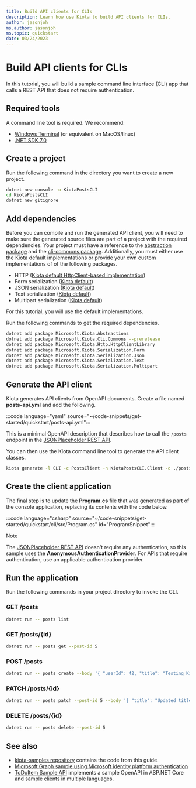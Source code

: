 ```yaml
---
title: Build API clients for CLIs
description: Learn how use Kiota to build API clients for CLIs.
author: jasonjoh
ms.author: jasonjoh
ms.topic: quickstart
date: 03/24/2023
---
```


# Build API clients for CLIs

In this tutorial, you will build a sample command line interface (CLI) app that calls a REST API that does not require authentication.

## Required tools

A command line tool is required. We recommend:

- [Windows Terminal](https://apps.microsoft.com/store/detail/windows-terminal/9N0DX20HK701?hl=en-us&gl=us) (or equivalent on MacOS/linux)
- [.NET SDK 7.0](https://get.dot.net/7)

## Create a project

Run the following command in the directory you want to create a new project.

```bash
dotnet new console -o KiotaPostsCLI
cd KiotaPostsCLI
dotnet new gitignore
```

## Add dependencies

Before you can compile and run the generated API client, you will need to make sure the generated source files are part of a project with the required dependencies. Your project must have a reference to the [abstraction package](https://github.com/microsoft/kiota-abstractions-dotnet) and the [cli-commons package](https://github.com/microsoft/kiota-cli-commons). Additionally, you must either use the Kiota default implementations or provide your own custom implementations of of the following packages.

- HTTP ([Kiota default HttpClient-based implementation](https://github.com/microsoft/kiota-http-dotnet))
- Form serialization ([Kiota default](https://github.com/microsoft/kiota-serialization-form-dotnet))
- JSON serialization ([Kiota default](https://github.com/microsoft/kiota-serialization-json-dotnet))
- Text serialization ([Kiota default](https://github.com/microsoft/kiota-serialization-text-dotnet))
- Multipart serialization ([Kiota default](https://github.com/microsoft/kiota-serialization-multipart-dotnet))

For this tutorial, you will use the default implementations.

Run the following commands to get the required dependencies.

```bash
dotnet add package Microsoft.Kiota.Abstractions
dotnet add package Microsoft.Kiota.Cli.Commons --prerelease
dotnet add package Microsoft.Kiota.Http.HttpClientLibrary
dotnet add package Microsoft.Kiota.Serialization.Form
dotnet add package Microsoft.Kiota.Serialization.Json
dotnet add package Microsoft.Kiota.Serialization.Text
dotnet add package Microsoft.Kiota.Serialization.Multipart
```

## Generate the API client

Kiota generates API clients from OpenAPI documents. Create a file named **posts-api.yml** and add the following.

:::code language="yaml" source="~/code-snippets/get-started/quickstart/posts-api.yml":::

This is a minimal OpenAPI description that describes how to call the `/posts` endpoint in the [JSONPlaceholder REST API](https://jsonplaceholder.typicode.com/).

You can then use the Kiota command line tool to generate the API client classes.

```bash
kiota generate -l CLI -c PostsClient -n KiotaPostsCLI.Client -d ./posts-api.yml -o ./src/Client
```

## Create the client application

The final step is to update the **Program.cs** file that was generated as part of the console application, replacing its contents with the code below.

:::code language="csharp" source="~/code-snippets/get-started/quickstart/cli/src/Program.cs" id="ProgramSnippet":::

> [!NOTE]
> The [JSONPlaceholder REST API](https://jsonplaceholder.typicode.com/) doesn't require any authentication, so this sample uses the **AnonymousAuthenticationProvider**. For APIs that require authentication, use an applicable authentication provider.

## Run the application

Run the following commands in your project directory to invoke the CLI.

### GET /posts

```bash
dotnet run -- posts list
```

### GET /posts/{id}

```bash
dotnet run -- posts get --post-id 5
```

### POST /posts

```bash
dotnet run -- posts create --body '{ "userId": 42, "title": "Testing Kiota-generated API client", "body": "Hello world!" }'
```

### PATCH /posts/{id}

```bash
dotnet run -- posts patch --post-id 5 --body '{ "title": "Updated title" }'
```

### DELETE /posts/{id}

```bash
dotnet run -- posts delete --post-id 5
```

## See also

- [kiota-samples repository](https://github.com/microsoft/kiota-samples/tree/main/get-started/quickstart/cli) contains the code from this guide.
- [Microsoft Graph sample using Microsoft identity platform authentication](https://github.com/microsoft/kiota-samples/tree/main/get-started/azure-auth/cli)
- [ToDoItem Sample API](https://github.com/microsoft/kiota-samples/tree/main/sample-api) implements a sample OpenAPI in ASP.NET Core and sample clients in multiple languages.
